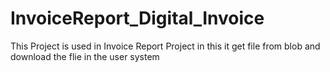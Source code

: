 # InvoiceReport_Digital_Invoice
This Project is used in Invoice Report Project in this it get file from blob and download the flie in the user system
